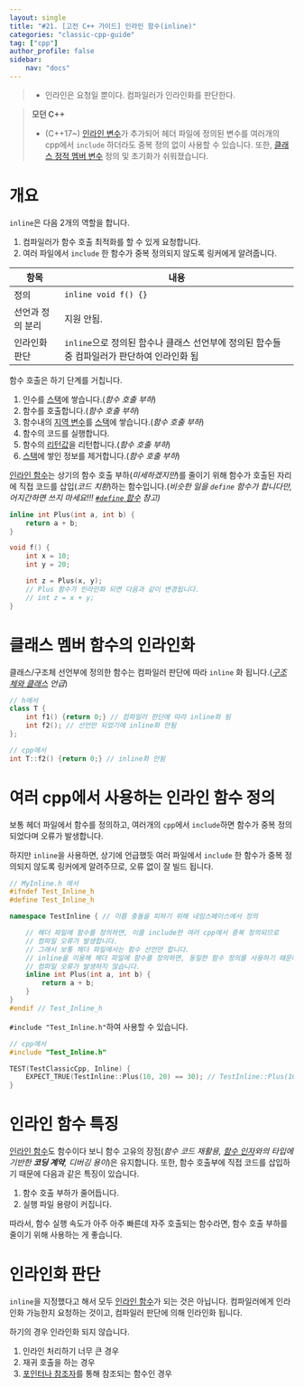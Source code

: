```yaml
---
layout: single
title: "#21. [고전 C++ 가이드] 인라인 함수(inline)"
categories: "classic-cpp-guide"
tag: ["cpp"]
author_profile: false
sidebar: 
    nav: "docs"
---
```


> * 인라인은 요청일 뿐이다. 컴파일러가 인라인화를 판단한다.

> **모던 C++**
> * (C++17~) [인라인 변수](https://tango1202.github.io/mordern-cpp/mordern-cpp-inline-variable/)가 추가되어 헤더 파일에 정의된 변수를 여러개의 cpp에서 `include` 하더라도 중복 정의 없이 사용할 수 있습니다. 또한, [클래스 정적 멤버 변수](https://tango1202.github.io/classic-cpp-guide/classic-cpp-guide-static-extern-lifetime/#%EC%A0%95%EC%A0%81-%EB%A9%A4%EB%B2%84-%EB%B3%80%EC%88%98) 정의 및 초기화가 쉬워졌습니다.

# 개요

`inline`은 다음 2개의 역할을 합니다.

1. 컴파일러가 함수 호출 최적화를 할 수 있게 요청합니다.
2. 여러 파일에서 `include` 한 함수가 중복 정의되지 않도록 링커에게 알려줍니다. 

|항목|내용|
|--|--|
|정의|`inline void f() {}`|
|선언과 정의 분리|지원 안됨.|
|인라인화 판단|`inline`으로 정의된 함수나 클래스 선언부에 정의된 함수들 중 컴파일러가 판단하여 인라인화 됨|

함수 호출은 하기 단계를 거칩니다.

1. 인수를 [스택](https://tango1202.github.io/classic-cpp-guide/classic-cpp-guide-memory-segment/#%EC%8A%A4%ED%83%9D)에 쌓습니다.(*함수 호출 부하*)
2. 함수를 호출합니다.(*함수 호출 부하*)
3. 함수내의 [지역 변수](https://tango1202.github.io/classic-cpp-guide/classic-cpp-guide-static-extern-lifetime/#%EC%A7%80%EC%97%AD-%EB%B3%80%EC%88%98)를 [스택](https://tango1202.github.io/classic-cpp-guide/classic-cpp-guide-memory-segment/#%EC%8A%A4%ED%83%9D)에 쌓습니다.(*함수 호출 부하*)
4. 함수의 코드를 실행합니다.
5. 함수의 [리턴값](https://tango1202.github.io/classic-cpp-guide/classic-cpp-guide-function/#%EB%A6%AC%ED%84%B4%EA%B0%92)을 리턴합니다.(*함수 호출 부하*)
6. [스택](https://tango1202.github.io/classic-cpp-guide/classic-cpp-guide-memory-segment/#%EC%8A%A4%ED%83%9D)에 쌓인 정보를 제거합니다.(*함수 호출 부하*)

[인라인 함수](https://tango1202.github.io/classic-cpp-guide/classic-cpp-guide-inline/)는 상기의 함수 호출 부하(*미세하겠지만*)를 줄이기 위해 함수가 호출된 자리에 직접 코드를 삽입(*코드 치환*)하는 함수입니다.(*비슷한 일을 `define` 함수가 합니다만, 어지간하면 쓰지 마세요!!! [`#define` 함수](https://tango1202.github.io/classic-cpp-guide/classic-cpp-guide-preprocessor/#define-%ED%95%A8%EC%88%98) 참고)*

```cpp
inline int Plus(int a, int b) {
    return a + b;
}

void f() {
    int x = 10;
    int y = 20;

    int z = Plus(x, y);
    // Plus 함수가 인라인화 되면 다음과 같이 변경됩니다.
    // int z = x + y;
}
```

# 클래스 멤버 함수의 인라인화

클래스/구조체 선언부에 정의한 함수는 컴파일러 판단에 따라 `inline` 화 됩니다.(*[구조체와 클래스](https://tango1202.github.io/classic-cpp-guide/classic-cpp-guide-struct-class-union/#%EA%B5%AC%EC%A1%B0%EC%B2%B4%EC%99%80-%ED%81%B4%EB%9E%98%EC%8A%A4) 언급*)

```cpp
// h에서
class T {
    int f1() {return 0;} // 컴파일러 판단에 따라 inline화 됨
    int f2(); // 선언만 되었기에 inline화 안됨
};

// cpp에서
int T::f2() {return 0;} // inline화 안됨
```

# 여러 cpp에서 사용하는 인라인 함수 정의

보통 헤더 파일에서 함수를 정의하고, 여러개의 `cpp`에서 `include`하면 함수가 중복 정의되었다며 오류가 발생합니다.

하지만 `inline`을 사용하면, 상기에 언급했듯 여러 파일에서 `include` 한 함수가 중복 정의되지 않도록 링커에게 알려주므로, 오류 없이 잘 빌드 됩니다.

```cpp
// MyInline.h 에서
#ifndef Test_Inline_h 
#define Test_Inline_h

namespace TestInline { // 이름 충돌을 피하기 위해 네임스페이스에서 정의

    // 헤더 파일에 함수를 정의하면, 이를 include한 여러 cpp에서 중복 정의되므로 
    // 컴파일 오류가 발생합니다. 
    // 그래서 보통 헤더 파일에서는 함수 선언만 합니다.
    // inline을 이용해 헤더 파일에 함수를 정의하면, 동일한 함수 정의를 사용하기 때문에
    // 컴파일 오류가 발생하지 않습니다.
    inline int Plus(int a, int b) {
        return a + b;
    }
}
#endif // Test_Inline_h
```

`#include "Test_Inline.h"`하여 사용할 수 있습니다.

```cpp
// cpp에서
#include "Test_Inline.h"

TEST(TestClassicCpp, Inline) {
    EXPECT_TRUE(TestInline::Plus(10, 20) == 30); // TestInline::Plus(10, 20)은 10 + 20 으로 인라인화 됨
}
```

# 인라인 함수 특징

[인라인 함수](https://tango1202.github.io/classic-cpp-guide/classic-cpp-guide-inline/)도 함수이다 보니 함수 고유의 장점(*함수 코드 재활용, [함수 인자](https://tango1202.github.io/classic-cpp-guide/classic-cpp-guide-function/#%EC%9D%B8%EC%9E%90%EB%A7%A4%EA%B0%9C%EB%B3%80%EC%88%98-parameter)와의 타입에 기반한 **코딩 계약**, 디버깅 용이*)은 유지합니다. 또한, 함수 호출부에 직접 코드를 삽입하기 때문에 다음과 같은 특징이 있습니다.

1. 함수 호출 부하가 줄어듭니다.
2. 실행 파일 용량이 커집니다.

따라서, 함수 실행 속도가 아주 아주 빠른데 자주 호출되는 함수라면, 함수 호출 부하를 줄이기 위해 사용하는 게 좋습니다.

# 인라인화 판단

`inline`을 지정했다고 해서 모두 [인라인 함수](https://tango1202.github.io/classic-cpp-guide/classic-cpp-guide-inline/)가 되는 것은 아닙니다. 컴파일러에게 인라인화 가능한지 요청하는 것이고, 컴파일러 판단에 의해 인라인화 됩니다. 

하기의 경우 인라인화 되지 않습니다.

1. 인라인 처리하기 너무 큰 경우
2. 재귀 호출을 하는 경우
3. [포인터나 참조자](https://tango1202.github.io/classic-cpp-guide/classic-cpp-guide-pointer-reference/)를 통해 참조되는 함수인 경우



